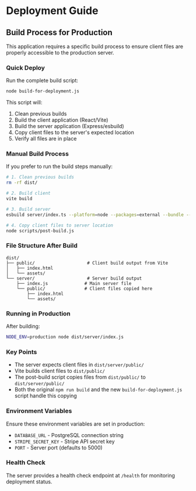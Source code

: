 # Deployment Guide

## Build Process for Production

This application requires a specific build process to ensure client files are properly accessible to the production server.

### Quick Deploy

Run the complete build script:

```bash
node build-for-deployment.js
```

This script will:
1. Clean previous builds
2. Build the client application (React/Vite)
3. Build the server application (Express/esbuild)
4. Copy client files to the server's expected location
5. Verify all files are in place

### Manual Build Process

If you prefer to run the build steps manually:

```bash
# 1. Clean previous builds
rm -rf dist/

# 2. Build client
vite build

# 3. Build server
esbuild server/index.ts --platform=node --packages=external --bundle --format=esm --outdir=dist/server

# 4. Copy client files to server location
node scripts/post-build.js
```

### File Structure After Build

```
dist/
├── public/                    # Client build output from Vite
│   ├── index.html
│   └── assets/
└── server/                    # Server build output
    ├── index.js              # Main server file
    └── public/               # Client files copied here
        ├── index.html
        └── assets/
```

### Running in Production

After building:

```bash
NODE_ENV=production node dist/server/index.js
```

### Key Points

- The server expects client files in `dist/server/public/`
- Vite builds client files to `dist/public/`
- The post-build script copies files from `dist/public/` to `dist/server/public/`
- Both the original `npm run build` and the new `build-for-deployment.js` script handle this copying

### Environment Variables

Ensure these environment variables are set in production:
- `DATABASE_URL` - PostgreSQL connection string
- `STRIPE_SECRET_KEY` - Stripe API secret key
- `PORT` - Server port (defaults to 5000)

### Health Check

The server provides a health check endpoint at `/health` for monitoring deployment status.